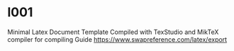 # l001
Minimal Latex Document Template
Compiled with TexStudio and MikTeX compiler
for compiling Guide https://www.swapreference.com/latex/export 
